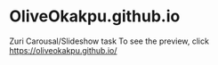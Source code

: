 # OliveOkakpu.github.io
Zuri Carousal/Slideshow task
To see the preview, click https://oliveokakpu.github.io/
